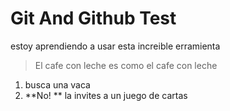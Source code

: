 # Git And Github Test
estoy aprendiendo a usar esta increible erramienta

> El cafe con leche es como
el cafe con leche

1.  busca una vaca
1. **No! ** la invites a un juego de cartas
